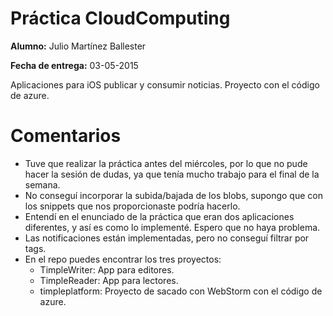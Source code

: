 # Práctica CloudComputing
**Alumno:** Julio Martínez Ballester

**Fecha de entrega:** 03-05-2015

Aplicaciones para iOS publicar y consumir noticias. Proyecto con el código de azure.

# Comentarios
- Tuve que realizar la práctica antes del miércoles, por lo que no pude hacer la sesión de dudas, ya que tenía mucho trabajo para el final de la semana. 
- No conseguí incorporar la subida/bajada de los blobs, supongo que con los snippets que nos proporcionaste podría hacerlo.
- Entendí en el enunciado de la práctica que eran dos aplicaciones diferentes, y así es como lo implementé. Espero que no haya problema.
- Las notificaciones están implementadas, pero no conseguí filtrar por tags.
- En el repo puedes encontrar los tres proyectos:
	- TimpleWriter: App para editores.
	- TimpleReader: App para lectores.
	- timpleplatform: Proyecto de sacado con WebStorm con el código de azure.

